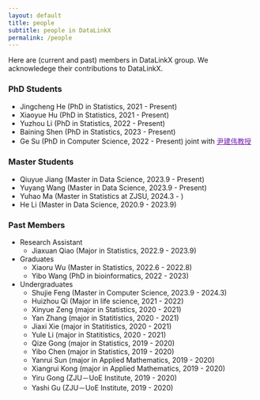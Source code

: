 ```yaml
---
layout: default
title: people
subtitle: people in DataLinkX
permalink: /people
---
```


Here are (current and past) members in DataLinkX group. We acknowledege their contributions to DataLinkX.

### PhD Students
- Jingcheng He (PhD in Statistics, 2021 - Present)
- Xiaoyue Hu (PhD in Statistics, 2021 - Present)
- Yuzhou Li (PhD in Statistics, 2022 - Present)
- Baining Shen (PhD in Statistics, 2023 - Present)
- Ge Su (PhD in Computer Science, 2022 - Present) joint with <a href="https://mypage.zju.edu.cn/0001038" style="color: #771DB3;">尹建伟教授</a>

### Master Students
- Qiuyue Jiang (Master in Data Science, 2023.9 - Present)
- Yuyang Wang (Master in Data Science, 2023.9 - Present)
- Yuhao Ma (Master in Statistics at ZJSU, 2024.3 - )
- He Li (Master in Data Science, 2020.9 - 2023.9)
   
### Past Members
- Research Assistant
    - Jiaxuan Qiao (Major in Statistics, 2022.9 - 2023.9)
- Graduates
    - Xiaoru Wu (Master in Statistics, 2022.6 - 2022.8)
    - Yibo Wang (PhD in bioinformatics, 2022 - 2023)
- Undergraduates
    - Shujie Feng (Master in Computer Science, 2023.9 - 2024.3)
    - Huizhou Qi (Major in life science, 2021 - 2022)
    - Xinyue Zeng (major in Statistics, 2020 - 2021)
    - Yan Zhang (major in Statitistics, 2020 - 2021)
    - Jiaxi Xie (major in Statitistics, 2020 - 2021)
    - Yule Li (major in Statitistics, 2020 - 2021)
    - Qize Gong (major in Statistics, 2019 - 2020)
    - Yibo Chen (major in Statistics, 2019 - 2020)
    - Yanrui Sun (major in Applied Mathematics, 2019 - 2020)
    - Xiangrui Kong (major in Applied Mathematics, 2019 - 2020)
    - Yiru Gong (ZJU－UoE Institute, 2019 - 2020)
    - Yashi Gu (ZJU－UoE Institute, 2019 - 2020)
    





